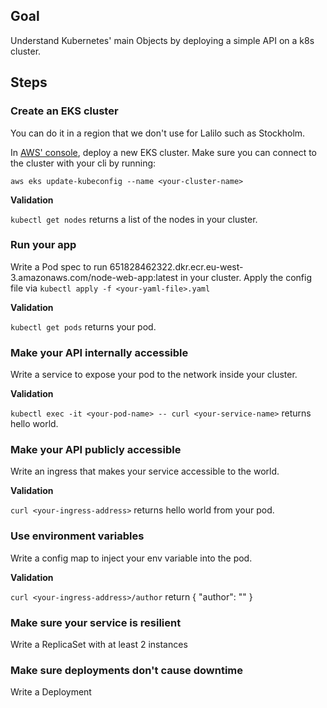 ## Goal
Understand Kubernetes' main Objects by deploying a simple API on a k8s cluster.

## Steps

### Create an EKS cluster

You can do it in a region that we don't use for Lalilo such as Stockholm.

In [AWS' console](https://eu-west-3.console.aws.amazon.com/eks/home), deploy a new EKS cluster. Make sure you can connect to the cluster with your cli by running:

`aws eks update-kubeconfig --name <your-cluster-name>`

**Validation**

`kubectl get nodes` returns a list of the nodes in your cluster.

### Run your app

Write a Pod spec to run 651828462322.dkr.ecr.eu-west-3.amazonaws.com/node-web-app:latest in your cluster. Apply the config file via `kubectl apply -f <your-yaml-file>.yaml`

**Validation**

`kubectl get pods` returns your pod.

### Make your API internally accessible

Write a service to expose your pod to the network inside your cluster.

**Validation**

`kubectl exec -it <your-pod-name> -- curl <your-service-name>` returns hello world.

### Make your API publicly accessible

Write an ingress that makes your service accessible to the world.

**Validation**

`curl <your-ingress-address>` returns hello world from your pod.

### Use environment variables

Write a config map to inject your env variable into the pod.

**Validation**

`curl <your-ingress-address>/author` return { "author": "<your-name>" }

### Make sure your service is resilient

Write a ReplicaSet with at least 2 instances

### Make sure deployments don't cause downtime

Write a Deployment
